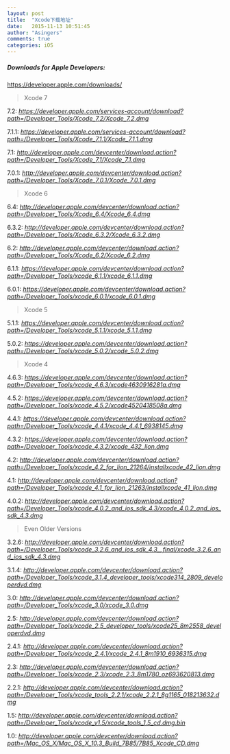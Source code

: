 ```yaml
---
layout: post
title:  "Xcode下载地址"
date:   2015-11-13 10:51:45
author: "Asingers"
comments: true
categories: iOS
---
```


##### Downloads for Apple Developers:
https://developer.apple.com/downloads/

>Xcode 7

7.2: *https://developer.apple.com/services-account/download?path=/Developer_Tools/Xcode_7.2/Xcode_7.2.dmg*

7.1.1: *https://developer.apple.com/services-account/download?path=/Developer_Tools/Xcode_7.1.1/Xcode_7.1.1.dmg*

7.1: *http://developer.apple.com/devcenter/download.action?path=/Developer_Tools/Xcode_7.1/Xcode_7.1.dmg*

7.0.1: *http://developer.apple.com/devcenter/download.action?path=/Developer_Tools/Xcode_7.0.1/Xcode_7.0.1.dmg*

>Xcode 6

6.4: *http://developer.apple.com/devcenter/download.action?path=/Developer_Tools/Xcode_6.4/Xcode_6.4.dmg*

6.3.2: *http://developer.apple.com/devcenter/download.action?path=/Developer_Tools/Xcode_6.3.2/Xcode_6.3.2.dmg*

6.2: *http://developer.apple.com/devcenter/download.action?path=/Developer_Tools/Xcode_6.2/Xcode_6.2.dmg*

6.1.1: *https://developer.apple.com/devcenter/download.action?path=/Developer_Tools/xcode_6.1.1/xcode_6.1.1.dmg*

6.0.1: *https://developer.apple.com/devcenter/download.action?path=/Developer_Tools/xcode_6.0.1/xcode_6.0.1.dmg*

>Xcode 5

5.1.1: *https://developer.apple.com/devcenter/download.action?path=/Developer_Tools/xcode_5.1.1/xcode_5.1.1.dmg*

5.0.2: *https://developer.apple.com/devcenter/download.action?path=/Developer_Tools/xcode_5.0.2/xcode_5.0.2.dmg*

>Xcode 4

4.6.3: *https://developer.apple.com/devcenter/download.action?path=/Developer_Tools/xcode_4.6.3/xcode4630916281a.dmg*

4.5.2: *https://developer.apple.com/devcenter/download.action?path=/Developer_Tools/xcode_4.5.2/xcode4520418508a.dmg*

4.4.1: *https://developer.apple.com/devcenter/download.action?path=/Developer_Tools/xcode_4.4.1/xcode_4.4.1_6938145.dmg*

4.3.2: *https://developer.apple.com/devcenter/download.action?path=/Developer_Tools/xcode_4.3.2/xcode_432_lion.dmg*

4.2: *http://developer.apple.com/devcenter/download.action?path=/Developer_Tools/xcode_4.2_for_lion_21264/installxcode_42_lion.dmg*

4.1: *http://developer.apple.com/devcenter/download.action?path=/Developer_Tools/xcode_4.1_for_lion_21263/installxcode_41_lion.dmg*

4.0.2: *http://developer.apple.com/devcenter/download.action?path=/Developer_Tools/xcode_4.0.2_and_ios_sdk_4.3/xcode_4.0.2_and_ios_sdk_4.3.dmg*

>Even Older Versions

3.2.6: *http://developer.apple.com/devcenter/download.action?path=/Developer_Tools/xcode_3.2.6_and_ios_sdk_4.3__final/xcode_3.2.6_and_ios_sdk_4.3.dmg*

3.1.4: *http://developer.apple.com/devcenter/download.action?path=/Developer_Tools/xcode_3.1.4_developer_tools/xcode314_2809_developerdvd.dmg*

3.0: *http://developer.apple.com/devcenter/download.action?path=/Developer_Tools/xcode_3.0/xcode_3.0.dmg*

2.5: *http://developer.apple.com/devcenter/download.action?path=/Developer_Tools/xcode_2.5_developer_tools/xcode25_8m2558_developerdvd.dmg*

2.4.1: *http://developer.apple.com/devcenter/download.action?path=/Developer_Tools/xcode_2.4.1/xcode_2.4.1_8m1910_6936315.dmg*

2.3: *http://developer.apple.com/devcenter/download.action?path=/Developer_Tools/xcode_2.3/xcode_2.3_8m1780_oz693620813.dmg*

2.2.1: *http://developer.apple.com/devcenter/download.action?path=/Developer_Tools/xcode_tools_2.2.1/xcode_2.2.1_8g1165_018213632.dmg*

1.5: *http://developer.apple.com/devcenter/download.action?path=/Developer_Tools/xcode_v1.5/xcode_tools_1.5_cd.dmg.bin*

1.0: *http://developer.apple.com/devcenter/download.action?path=/Mac_OS_X/Mac_OS_X_10.3_Build_7B85/7B85_Xcode_CD.dmg*

